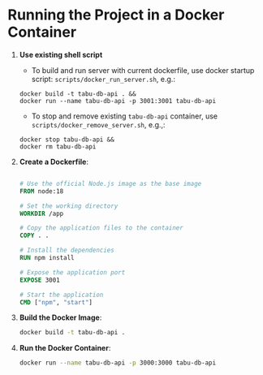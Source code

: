 # Running the Project in a Docker Container

1. **Use existing shell script**
   - To build and run server with current dockerfile, use docker startup script: `scripts/docker_run_server.sh`, e.g.:
   ```shell
   docker build -t tabu-db-api . &&
   docker run --name tabu-db-api -p 3001:3001 tabu-db-api
   ```
   - To stop and remove existing `tabu-db-api` container, use `scripts/docker_remove_server.sh`, e.g.,:
   ```shell
   docker stop tabu-db-api &&
   docker rm tabu-db-api
   ```

2. **Create a Dockerfile**:
   ```Dockerfile

   # Use the official Node.js image as the base image
   FROM node:18

   # Set the working directory
   WORKDIR /app

   # Copy the application files to the container
   COPY . .

   # Install the dependencies
   RUN npm install

   # Expose the application port
   EXPOSE 3001

   # Start the application
   CMD ["npm", "start"]
   ```

3. **Build the Docker Image**:
   ```bash
   docker build -t tabu-db-api .
   ```

4. **Run the Docker Container**:
   ```bash
   docker run --name tabu-db-api -p 3000:3000 tabu-db-api
   ```

